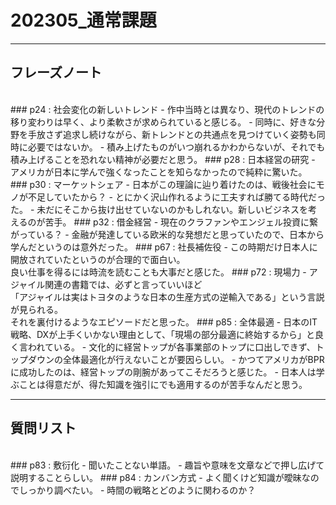 # 202305_通常課題
---
## フレーズノート
<br>
### p24 : 社会変化の新しいトレンド
- 作中当時とは異なり、現代のトレンドの移り変わりは早く、より柔軟さが求められていると感じる。
- 同時に、好きな分野を手放さず追求し続けながら、新トレンドとの共通点を見つけていく姿勢も同時に必要ではないか。
- 積み上げたものがいつ崩れるかわからないが、それでも積み上げることを恐れない精神が必要だと思う。
### p28 : 日本経営の研究
- アメリカが日本に学んで強くなったことを知らなかったので純粋に驚いた。
### p30 : マーケットシェア
- 日本がこの理論に辿り着けたのは、戦後社会にモノが不足していたから？
- とにかく沢山作れるように工夫すれば勝てる時代だった。
- 未だにそこから抜け出せていないのかもしれない。新しいビジネスを考えるのが苦手。
### p32 : 借金経営
- 現在のクラファンやエンジェル投資に繋がっている？
- 金融が発達している欧米的な発想だと思っていたので、日本から学んだというのは意外だった。
### p67 : 社長補佐役
- この時期だけ日本人に開放されていたというのが合理的で面白い。<br>
良い仕事を得るには時流を読むことも大事だと感じた。
### p72 : 現場力
- アジャイル関連の書籍では、必ずと言っていいほど<br>
「アジャイルは実はトヨタのような日本の生産方式の逆輸入である」という言説が見られる。<br>
それを裏付けるようなエピソードだと思った。
### p85 : 全体最適
- 日本のIT戦略、DXが上手くいかない理由として、「現場の部分最適に終始するから」と良く言われている。
- 文化的に経営トップが各事業部のトップに口出しできず、トップダウンの全体最適化が行えないことが要因らしい。
- かつてアメリカがBPRに成功したのは、経営トップの剛腕があってこそだろうと感じた。
- 日本人は学ぶことは得意だが、得た知識を強引にでも適用するのが苦手なんだと思う。

---
## 質問リスト
<br>
### p83 : 敷衍化
- 聞いたことない単語。
- 趣旨や意味を文章などで押し広げて説明することらしい。
### p84 : カンバン方式
- よく聞くけど知識が曖昧なのでしっかり調べたい。
- 時間の戦略とどのように関わるのか？
